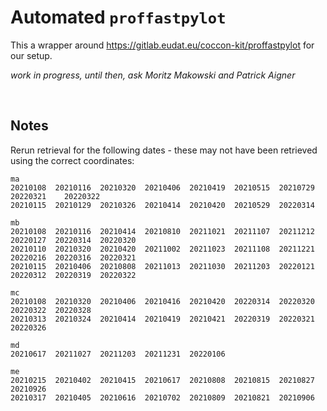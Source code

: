 # Automated `proffastpylot`

This a wrapper around https://gitlab.eudat.eu/coccon-kit/proffastpylot for our setup.

_work in progress, until then, ask Moritz Makowski and Patrick Aigner_

<br/>

## Notes

Rerun retrieval for the following dates - these may not have been retrieved using the correct coordinates:

```
ma
20210108  20210116  20210320  20210406  20210419  20210515  20210729  20220321    20220322
20210115  20210129  20210326  20210414  20210420  20210529  20220314

mb
20210108  20210116  20210414  20210810  20211021  20211107  20211212  20220127  20220314  20220320
20210110  20210320  20210420  20211002  20211023  20211108  20211221  20220216  20220316  20220321
20210115  20210406  20210808  20211013  20211030  20211203  20220121  20220312  20220319  20220322

mc
20210108  20210320  20210406  20210416  20210420  20220314  20220320  20220322  20220328
20210313  20210324  20210414  20210419  20210421  20220319  20220321  20220326

md
20210617  20211027  20211203  20211231  20220106

me
20210215  20210402  20210415  20210617  20210808  20210815  20210827  20210926
20210317  20210405  20210616  20210702  20210809  20210821  20210906
```
